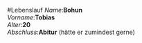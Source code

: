 #Lebenslauf
*Name*:**Bohun**  
*Vorname*:**Tobias**  
*Alter*:**20**  
*Abschluss*:**Abitur**  (hätte er zumindest gerne)